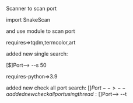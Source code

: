 Scanner to scan port

import SnakeScan

and use module to scan port 

requires=>tqdm,termcolor,art

added new single search:
    
[$]Port--> --s 50

requires-python=>3.9

added new check all port search:
 [$]Port--> --a 
added new check all port using thread:
 [$]Port--> --t     
 
 